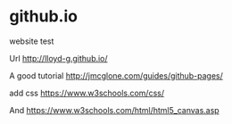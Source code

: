 github.io
=========
website test

Url http://lloyd-g.github.io/

A good tutorial http://jmcglone.com/guides/github-pages/

add css https://www.w3schools.com/css/

And https://www.w3schools.com/html/html5_canvas.asp


